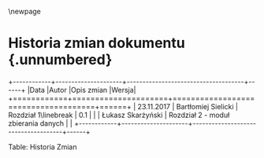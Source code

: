 \newpage

# Historia zmian dokumentu {.unnumbered}

+------------+---------------------+-------------------------------------+------+
|Data        |Autor                |Opis zmian                           |Wersja|
+============+=====================+=====================================+======+
| 23.11.2017 | Bartłomiej Sielicki | Rozdział 1\linebreak                | 0.1  |
|            | Łukasz Skarżyński   | Rozdział 2 - moduł zbierania danych |      |
+------------+---------------------+-------------------------------------+------+

Table: Historia Zmian
